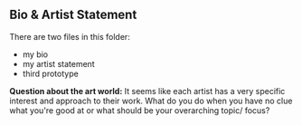 ## Bio & Artist Statement

There are two files in this folder:
- my bio
- my artist statement
- third prototype

**Question about the art world:** It seems like each artist has a very specific interest and approach to their work. What do you do when you have no clue what you're good at or what should be your overarching topic/ focus?
